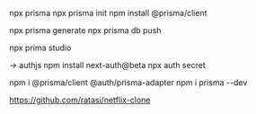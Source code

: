 npx prisma
npx prisma init
npm install @prisma/client

npx prisma generate
npx prisma db push

npx prima studio

-> authjs
npm install next-auth@beta
npx auth secret

npm i @prisma/client @auth/prisma-adapter
npm i prisma --dev


https://github.com/ratasi/netflix-clone